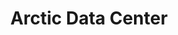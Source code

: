 ---
title: "Arctic Data Center"
homepage: "https://arcticdata.io"
emailContact: "support@arcticdata.io"
logo: "arctic.png"
---